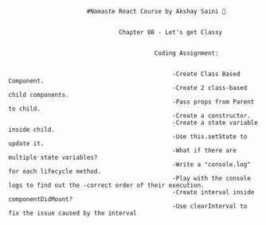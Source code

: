                           #Namaste React Course by Akshay Saini 🚀

                              
                                   Chapter 08 - Let's get Classy


                                             Coding Assignment:


                                                  -Create Class Based Component.
                                                  -Create 2 class-based child components.
                                                  -Pass props from Parent to child.
                                                  -Create a constructor.
                                                  -Create a state variable inside child.
                                                  -Use this.setState to update it.
                                                  -What if there are multiple state variables?
                                                  -Write a "console.log" for each lifecycle method.
                                                  -Play with the console logs to find out the -correct order of their execution.
                                                  -Create interval inside componentDidMount?
                                                  -Use clearInterval to fix the issue caused by the interval